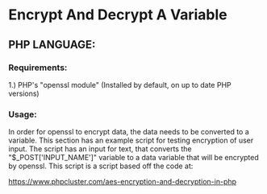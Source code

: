 # Encrypt And Decrypt A Variable

## PHP LANGUAGE:

### Requirements:
1.) PHP's "openssl module" (Installed by default, on up to date PHP versions)

### Usage:
In order for openssl to encrypt data, the data needs to be converted to a variable.
This section has an example script for testing encryption of user input. The script has an input for text, that converts the "$_POST['INPUT_NAME']" variable to a data variable that will be encrypted by openssl. This script is a script based off the code at:

https://www.phpcluster.com/aes-encryption-and-decryption-in-php

